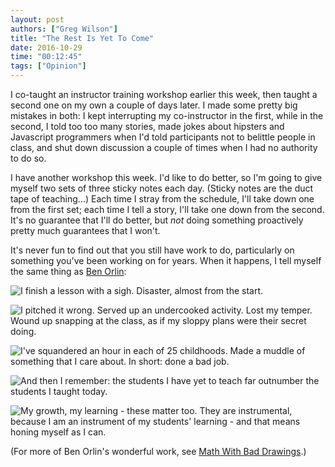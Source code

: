 ```yaml
---
layout: post
authors: ["Greg Wilson"]
title: "The Rest Is Yet To Come"
date: 2016-10-29
time: "00:12:45"
tags: ["Opinion"]
---
```


I co-taught an instructor training workshop earlier this week,
then taught a second one on my own a couple of days later.
I made some pretty big mistakes in both:
I kept interrupting my co-instructor in the first,
while in the second,
I told too too many stories,
made jokes about hipsters and Javascript programmers when I'd told participants not to belittle people in class,
and shut down discussion a couple of times when I had no authority to do so.

I have another workshop this week.
I'd like to do better,
so I'm going to give myself two sets of three sticky notes each day.
(Sticky notes are the duct tape of teaching...)
Each time I stray from the schedule,
I'll take down one from the first set;
each time I tell a story,
I'll take one down from the second.
It's no guarantee that I'll do better,
but *not* doing something proactively pretty much guarantees that I won't.

It's never fun to find out that you still have work to do,
particularly on something you've been working on for years.
When it happens,
I tell myself the same thing as [Ben Orlin](https://mathwithbaddrawings.com/2016/10/19/what-i-tell-myself-after-a-bad-lesson/):

![I finish a lesson with a sigh. Disaster, almost from the start.]({{site.filesurl}}/2016/10/bad-lesson-01.jpg)

![I pitched it wrong.  Served up an undercooked activity.  Lost my temper.  Wound up snapping at the class, as if my sloppy plans were their secret doing.]({{site.filesurl}}/2016/10/bad-lesson-02.jpg)

![I've squandered an hour in each of 25 childhoods. Made a muddle of something that I care about. In short: done a bad job.]({{site.filesurl}}/2016/10/bad-lesson-03.jpg)

![And then I remember: the students I have yet to teach far outnumber the students I taught today.]({{site.filesurl}}/2016/10/bad-lesson-04.jpg)

![My growth, my learning - these matter too.  They are instrumental, because I am an instrument of my students' learning - and that means honing myself as I can.]({{site.filesurl}}/2016/10/bad-lesson-05.jpg)

(For more of Ben Orlin's wonderful work,
see [Math With Bad Drawings](https://mathwithbaddrawings.com/).)
